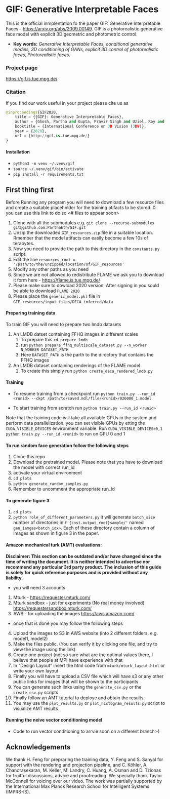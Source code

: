 # GIF: Generative Interpretable Faces
This is the official inmplentation fo the paper GIF: Generative Interpretable Faces - https://arxiv.org/abs/2009.00149.
GIF is a photorealistic generative face model with explicit 3D geometric and photometric control.
* __Key words:__ _Generative Interpretable Faces, conditional generative models, 3D conditioning of GANs, explicit 3D control of photorealistic faces, Photorealistic faces._
### Project page
https://gif.is.tue.mpg.de/

### Citation
If you find our work useful in your project please cite us as 
```python
@inproceedings{GIF2020,
    title = {{GIF}: Generative Interpretable Faces},
    author = {Ghosh, Partha and Gupta, Pravir Singh and Uziel, Roy and Ranjan, Anurag and Black, Michael J. and Bolkart, Timo},
    booktitle = {International Conference on 3D Vision (3DV)},
    year = {2020},
    url = {http://gif.is.tue.mpg.de/}
}
```
#### Installation
* `python3 -m venv ~/.venv/gif`
* `source ~/.venv/gif/bin/activate`
* `pip install -r requirements.txt`

## First thing first
Before Running any program you will need to download a few resource files and create a suitable placeholder for the training atifacts to be stored.
 0. you can use this link to do so <# files to appear soon>
 1. Clone with all the submodules e.g. `git clone --recurse-submodules git@github.com:ParthaEth/GIF.git`
 2. Unzip the downloaded `GIF_resources.zip` file in a suitable location. Rmember that the model atifacts can easily become a few 10s of terabytes.
 3. Now you need to provide the path to this directory in the `constants.py` script.
 4. Edit the line `resources_root = '/path/to/the/unzipped/location/of/GIF_resources'`
 5. Modify any other paths as you need
 6. Since we are not allowed to redistribute FLAME we ask you to download it form here - https://flame.is.tue.mpg.de/
 7. Please make sure to dowload 2020 version. After signing in you sould be able to download `FLAME 2020`
 8. Please place the `generic_model.pkl` file in `GIF_resources/input_files/DECA_inferred/data`

#### Preparing training data
To train GIF you will need to prepare two lmdb datasets
1. An LMDB datset containing FFHQ images in different scales
    1. To prepare this `cd prepare_lmdb`
    2. run `python prepare_ffhq_multiscale_dataset.py --n_worker N_WORKER DATASET_PATH`
    3. Here `DATASET_PATH` is the parth to the directory that contains the FFHQ images
2. An LMDB dataset containing renderings of the FLAME model
    1. To create this simply run `python create_deca_rendered_lmdb.py`
    
#### Training
* To resume training from a checkpoint run
`python train.py --run_id <runid> --ckpt /path/to/saved.mdl/file/<runid>/026000_1.model`

* To start training from scratch run 
`python train.py --run_id <runid>`

Note that the training code will take all available GPUs in the system and perform data parallelization. you can set visible GPUs by etting the `CUDA_VISIBLE_DEVICES` environment variable. Run `CUDA_VISIBLE_DEVICES=0,1 python train.py --run_id <runid>` to run on GPU 0 and 1 

#### To run random face generation follow the following steps
1. Clone this repo
2. Download the pretrained model. Please note that you have to download the model with correct run_id 
3. activate your virtual environment
4. `cd plots`
5. `python generate_random_samples.py`
6. Remember to uncomment the appropriate run_id

#### To generate figure 3
1. `cd plots`
2. `python role_of_different_parameters.py`
it will generate `batch_size` number of directories in `f'{cnst.output_root}sample/'` named `gen_iamges<batch_idx>`. Each of these directory contain a column of images as shown in figure 3 in the paper.

#### Amazon mechanical turk (AMT) evaluations:
__Disclaimer: This section can be outdated and/or have changed since the time of writing the document. It is neither intended to advertise nor recommend any particular 3rd party product. The inclusion of this guide is solely for quick reference purposes and is provided without any liability.__
* you will need 3 accounts
1. Mturk - https://requester.mturk.com/
2. Mturk sandbox - just for experiments (No real money involved) https://requestersandbox.mturk.com/
3. AWS - for uploading the images https://aws.amazon.com/

* once that is done you may follow the following steps
4. Upload the images to S3 in AWS website (into 2 different folders. e.g. model1, model2)
5. Make the files public. (You can verify it by clicking one file, and try to view the image using the link)
6. Create one project (not so sure what are the optimal values there, I believe that people at MPI have experience with that
7. In “Design Layout” insert the html code from `mturk/mturk_layout.html` or write your own layout
8. Finally you will have to upload a CSV file which will have s3 or any other public links for images that will be shown to the participants
9. You can generate such links using the `generate_csv.py` or the `create_csv.py` scripts
10. Finally follow an AMT tutorial to deploye and obtain the results
11. You may use the `plot_results.py` or `plot_histogram_results.py` script to visualize AMT results

#### Running the neive vector conditioning model
* Code to run vector conditioning to arrvie soon on a different branch:-)

## Acknowledgements
We thank H. Feng for prepraring the training data, Y. Feng and S. Sanyal for support with the rendering and projection pipeline, and C. Köhler, A. Chandrasekaran, M. Keller, M. Landry, C. Huang, A. Osman and D. Tzionas for fruitful discussions, advice and proofreading. 
We specially thank Taylor McConnell for voicing over our video. The work was partially supported by the International Max Planck Research School for Intelligent Systems (IMPRS-IS).
